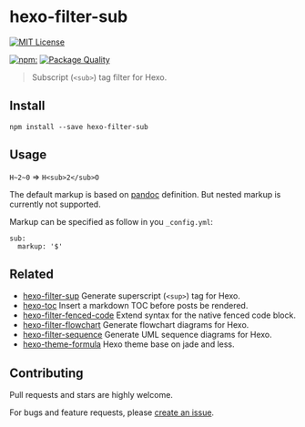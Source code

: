 # hexo-filter-sub

[![MIT License](https://img.shields.io/badge/license-MIT_License-green.svg?style=flat-square)](https://github.com/bubkoo/hexo-filter-sub/blob/master/LICENSE)

[![npm:](https://img.shields.io/npm/v/hexo-filter-sub.svg?style=flat-square)](https://www.npmjs.com/packages/hexo-filter-sub)
[![Package Quality](http://npm.packagequality.com/shield/hexo-filter-sub.svg)](http://packagequality.com/#?package=hexo-filter-sub)

> Subscript (`<sub>`) tag filter for Hexo.

## Install

```node
npm install --save hexo-filter-sub
```

## Usage

`H~2~0` => `H<sub>2</sub>O`

The default markup is based on [pandoc](http://johnmacfarlane.net/pandoc/README.html#superscripts-and-subscripts) definition. But nested markup is currently not supported.

Markup can be specified as follow in you `_config.yml`:

```
sub:
  markup: '$'
```

## Related
   
   - [hexo-filter-sup](https://github.com/bubkoo/hexo-filter-sup) Generate superscript (`<sup>`) tag for Hexo.
   - [hexo-toc](https://github.com/bubkoo/hexo-toc) Insert a markdown TOC before posts be rendered.
   - [hexo-filter-fenced-code](https://github.com/bubkoo/hexo-filter-fenced-code) Extend syntax for the native fenced code block.
   - [hexo-filter-flowchart](https://github.com/bubkoo/hexo-filter-flowchart) Generate flowchart diagrams for Hexo.
   - [hexo-filter-sequence](https://github.com/bubkoo/hexo-filter-sequence) Generate UML sequence diagrams for Hexo.
   - [hexo-theme-formula](https://github.com/bubkoo/hexo-theme-formula) Hexo theme base on jade and less. 


## Contributing

Pull requests and stars are highly welcome.

For bugs and feature requests, please [create an issue](https://github.com/bubkoo/hexo-filter-sub/issues/new).
